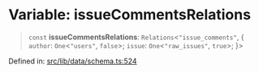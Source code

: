 # Variable: issueCommentsRelations

> `const` **issueCommentsRelations**: `Relations`\<`"issue_comments"`, \{ `author`: `One`\<`"users"`, `false`\>; `issue`: `One`\<`"raw_issues"`, `true`\>; \}\>

Defined in: [src/lib/data/schema.ts:524](https://github.com/elizaOS/elizaos.github.io/blob/4810f50019028b92f4f2a0ac31323fd787c7f288/src/lib/data/schema.ts#L524)
